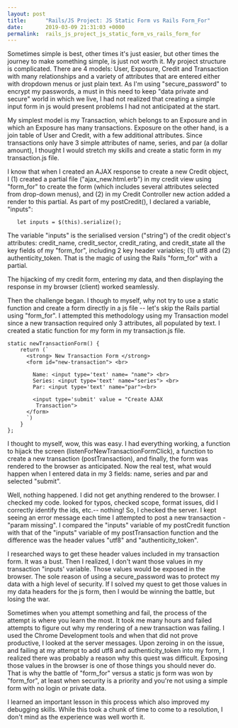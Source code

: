 ```yaml
---
layout: post
title:      "Rails/JS Project: JS Static Form vs Rails Form_For"
date:       2019-03-09 21:31:03 +0000
permalink:  rails_js_project_js_static_form_vs_rails_form_for
---
```



Sometimes simple is best, other times it's just easier, but other times the journey to make something simple, is just not worth it.  My project structure is complicated.  There are 4 models: User, Exposure, Credit and Transaction with many relationships and a variety of attributes that are entered either with dropdown menus or just plain text.  As I'm using "secure_password" to encrypt my passwords, a must in this need to keep "data private and secure" world in which we live, I had not realized that creating a simple input form in js would present problems I had not anticipated at the start.

My simplest model is my Transaction, which belongs to an Exposure and in which an Exposure has many transactions.  Exposure on the other hand, is  a join table of User and Credit, with a few additional attributes.  Since transactions only have 3 simple attributes of name, series, and par (a dollar amount), I thought I would stretch my skills and create a static form in my transaction.js file. 

I know that when I created an AJAX response to create a new Credit object, I (1) created a partial file ("ajax_new.html.erb") in my credit view using "form_for" to create the form (which includes several attributes selected from drop-down menus), and (2) in my Credit Controller new action added a render to this partial.  As part of my postCredit(), I declared a variable, "inputs":


       let inputs = $(this).serialize();
			 
	 
The variable "inputs" is the serialised version ("string") of the credit object's attributes: credit_name, credit_sector, credit_rating, and credit_state  all the key fields of my "form_for", including 2 key header variables; (1) utf8 and (2) authenticity_token.  That is the magic of using the Rails "form_for"  with a partial.

The hijacking of my credit form, entering my data, and then displaying the response in my browser (client) worked seamlessly.


Then the challenge began.  I though to myself, why not try to use a static function and create a form directly in a js file -- let's skip the Rails partial using "form_for".  I attempted this methodology  using my Transaction model since  a new transaction required only 3 attributes, all populated by text.  I created a static function for my  form in my transaction.js file.

```
static newTransactionForm() {
    return (`
      <strong> New Transaction Form </strong>
      <form id="new-transaction"> <br>

        Name: <input type='text' name= "name"> <br>
        Series: <input type='text' name="series"> <br>
        Par: <input type='text' name="par"><br>

        <input type='submit' value = "Create AJAX
         Transaction">
      </form>
      `)
    }
};
```

I thought to myself, wow, this was easy.  I had everything working, a function to hijack the screen (listenForNewTransactionFormClick), a function to create a new transaction (postTransaction), and finally,  the form was rendered to the browser as anticipated.  Now the real test, what would happen when I entered data in my 3 fields: name, series and par and selected "submit".

Well, nothing happened.  I did not get anything rendered to the browser.  I checked my code.  looked for typos, checked scope, format issues, did I correctly identify the ids, etc.-- nothing!  So, I checked the server.  I kept seeing an error message each time I attempted to post a new transaction - "param missing".   I compared the "inputs"  variable of my postCredit function with that of the  "inputs" variable of my postTransaction function and the difference was the header values  "utf8" and "authenticity_token".

I researched ways to get these header values included in my transaction form.  It was a bust.  Then I realized, I don't want those values in my  transaction "inputs' variable.  Those values would be exposed in the browser.  The sole reason of using a secure_password was to protect my data with a high level of security.  If I solved my quest to get those values in my data headers for the js form, then I would be winning the battle, but losing the war.

Sometimes when you attempt something and fail, the process of the attempt is where you learn the most.  It took me many hours and failed attempts to figure out why my rendering of a new transaction was failing.  I used the Chrome Development tools and when that did not prove productive, I looked at the server messages.  Upon zeroing in on the issue, and failing at my attempt to add utf8 and authenticity_token into my form, I realized there was probably a reason why this quest was difficult.  Exposing those values in the browser is one of those things you should never do.  That is why the battle of "form_for" versus a static js form was won by "form_for", at least when security is a priority and you're not using a simple form with no login or private data.  

I learned an important lesson in this process which also improved my debugging skills.  While this took a chunk of time to come to a resolution, I don't mind as the experience was well worth it.

